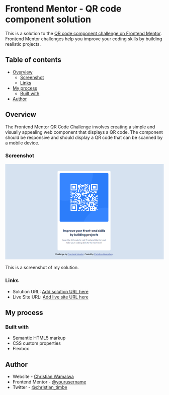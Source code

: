 # Frontend Mentor - QR code component solution

This is a solution to the [QR code component challenge on Frontend Mentor](https://www.frontendmentor.io/challenges/qr-code-component-iux_sIO_H). Frontend Mentor challenges help you improve your coding skills by building realistic projects.

## Table of contents

- [Overview](#overview)
  - [Screenshot](#screenshot)
  - [Links](#links)
- [My process](#my-process)
  - [Built with](#built-with)
- [Author](#author)

## Overview

The Frontend Mentor QR Code Challenge involves creating a simple and visually appealing web component that displays a QR code. The component should be responsive and should display a QR code that can be scanned by a mobile device.

### Screenshot

![](./images/qr_code.png)

This is a screenshot of my solution.

### Links

- Solution URL: [Add solution URL here](https://github.com/10-menachi/qr_code)
- Live Site URL: [Add live site URL here](https://10-menachi.github.io/qr_code/)

## My process

### Built with

- Semantic HTML5 markup
- CSS custom properties
- Flexbox

## Author

- Website - [Christian Wamalwa](https://10-menachi.github.io/portfolio/)
- Frontend Mentor - [@yourusername](https://www.frontendmentor.io/profile/10-menachi)
- Twitter - [@christian_timbe](https://www.twitter.com/christian_timbe)
